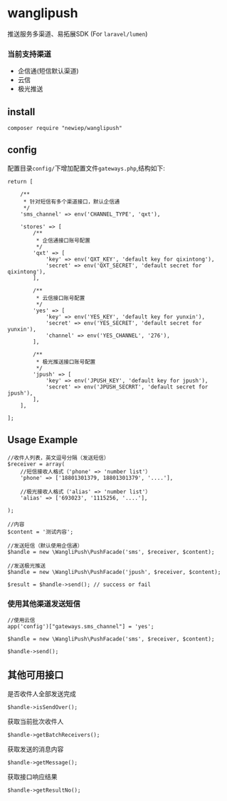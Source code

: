 # wanglipush
推送服务多渠道、易拓展SDK (For `laravel/lumen`)

### 当前支持渠道

* 企信通(短信默认渠道)
* 云信
* 极光推送

install
-------

	composer require "newiep/wanglipush"

config
------
配置目录`config/`下增加配置文件`gateways.php`,结构如下:

	return [

	    /**
	     * 针对短信有多个渠道接口，默认企信通
	     */
	    'sms_channel' => env('CHANNEL_TYPE', 'qxt'),

	    'stores' => [
	        /**
	         * 企信通接口账号配置
	         */
	        'qxt' => [
	            'key' => env('QXT_KEY', 'default key for qixintong'),
	            'secret' => env('QXT_SECRET', 'default secret for qixintong'),
	        ],

	        /**
	         * 云信接口账号配置
	         */
	        'yes' => [
	            'key' => env('YES_KEY', 'default key for yunxin'),
	            'secret' => env('YES_SECRET', 'default secret for yunxin'),
	            'channel' => env('YES_CHANNEL', '276'),
	        ],

	        /**
	         * 极光推送接口账号配置
	         */
	        'jpush' => [
	            'key' => env('JPUSH_KEY', 'default key for jpush'),
	            'secret' => env('JPUSH_SECRRT', 'default secret for jpush'),
	        ],
	    ],

	];
	
Usage Example
-------------

    //收件人列表，英文逗号分隔（发送短信）
    $receiver = array(
    	//短信接收人格式（'phone' => 'number list'）
    	'phone' => ['18801301379, 18801301379', '....'],

    	//极光接收人格式（'alias' => 'number list'）
    	'alias' => ['693023', '1115256, '....'],

    );

    //内容
    $content = '测试内容';
	
	//发送短信（默认使用企信通）
    $handle = new \WangliPush\PushFacade('sms', $receiver, $content);

    //发送极光推送
    $handle = new \WangliPush\PushFacade('jpush', $receiver, $content);

    $result = $handle->send(); // success or fail


### 使用其他渠道发送短信
	
	//使用云信
    app('config')["gateways.sms_channel"] = 'yes';

    $handle = new \WangliPush\PushFacade('sms', $receiver, $content);

    $handle->send();


其他可用接口
------------
是否收件人全部发送完成

	$handle->isSendOver();

获取当前批次收件人
	
	$handle->getBatchReceivers();

获取发送的消息内容

	$handle->getMessage();

获取接口响应结果

	$handle->getResultNo();